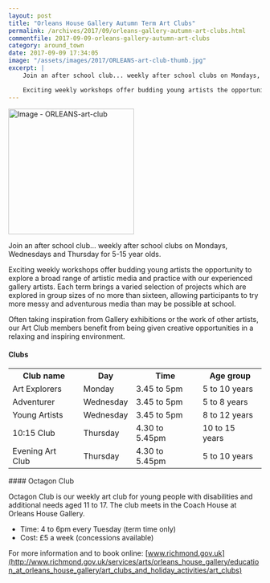 ```yaml
---
layout: post
title: "Orleans House Gallery Autumn Term Art Clubs"
permalink: /archives/2017/09/orleans-gallery-autumn-art-clubs.html
commentfile: 2017-09-09-orleans-gallery-autumn-art-clubs
category: around_town
date: 2017-09-09 17:34:05
image: "/assets/images/2017/ORLEANS-art-club-thumb.jpg"
excerpt: |
    Join an after school club... weekly after school clubs on Mondays, Wednesdays and Thursday for 5-15 year olds.

    Exciting weekly workshops offer budding young artists the opportunity to explore a broad range of artistic media and practice with our experienced gallery artists. Each term brings a varied selection of projects which are explored in group sizes of no more than sixteen, allowing participants to try more messy and adventurous media than may be possible at school.
---
```


<a href="/assets/images/2017/ORLEANS-art-club.jpg" title="Click for a larger image"><img src="/assets/images/2017/ORLEANS-art-club-thumb.jpg" width="250" alt="Image - ORLEANS-art-club"  class="photo right"/></a>

Join an after school club... weekly after school clubs on Mondays, Wednesdays and Thursday for 5-15 year olds.

Exciting weekly workshops offer budding young artists the opportunity to explore a broad range of artistic media and practice with our experienced gallery artists. Each term brings a varied selection of projects which are explored in group sizes of no more than sixteen, allowing participants to try more messy and adventurous media than may be possible at school.

Often taking inspiration from Gallery exhibitions or the work of other artists, our Art Club members benefit from being given creative opportunities in a relaxing and inspiring environment.

#### Clubs

<table>
<tr>
<th>
Club name

</th>
<th>
Day

</th>
<th>
Time

</th>
<th>
Age group

</th>
</tr>
<tr>
<td>
Art Explorers

</td>
<td>
Monday

</td>
<td>
3.45 to 5pm

</td>
<td>
5 to 10 years

</td>
</tr>
<tr>
<td>
Adventurer

</td>
<td>
Wednesday

</td>
<td>
3.45 to 5pm

</td>
<td>
5 to 8 years

</td>
</tr>
<tr>
<td>
Young Artists

</td>
<td>
Wednesday

</td>
<td>
3.45 to 5pm

</td>
<td>
8 to 12 years

</td>
</tr>
<tr>
<td>
10:15 Club

</td>
<td>
Thursday

</td>
<td>
4.30 to 5.45pm

</td>
<td>
10 to 15 years

</td>
</tr>
<tr>
<td>
Evening Art Club

</td>
<td>
Thursday

</td>
<td>
4.30 to 5.45pm

</td>
<td>
5 to 10 years

</td>
</tr>
</table>
#### Octagon Club

Octagon Club is our weekly art club for young people with disabilities and additional needs aged 11 to 17. The club meets in the Coach House at Orleans House Gallery.

-   Time: 4 to 6pm every Tuesday (term time only)
-   Cost: £5 a week (concessions available)

For more information and to book online: [www.richmond.gov.uk](http://www.richmond.gov.uk/services/arts/orleans_house_gallery/education_at_orleans_house_gallery/art_clubs_and_holiday_activities/art_clubs)
